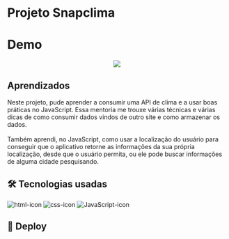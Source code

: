 <h1>Projeto Snapclima</h1>

# Demo
<div align="center">
  <img src="https://scontent.xx.fbcdn.net/v/t1.15752-9/351128562_1415395199032410_7306115681314750696_n.png?stp=dst-png_p403x403&_nc_cat=102&ccb=1-7&_nc_sid=aee45a&_nc_ohc=HhwxWOyLMeMAX-ME08T&_nc_ad=z-m&_nc_cid=0&_nc_ht=scontent.xx&oh=03_AdSbPk-uEyOyAzbKjWih4pa_ErzKKu-Fai-X0vl05NqdTA&oe=64A2886B">
</div>

## Aprendizados
<p>
  Neste projeto, pude aprender a consumir uma API de clima e a usar boas práticas no JavaScript. 
  Essa mentoria me trouxe várias técnicas e várias dicas de como consumir dados vindos de outro site e como armazenar os dados. <br> <br>
  Também aprendi, no JavaScript, como usar a localização do usuário para conseguir que o aplicativo retorne as informações da sua própria localização, desde que o usuário permita, ou ele pode buscar informações de alguma cidade pesquisando.
</p>

## 🛠 Tecnologias usadas
<div>
<img alt="html-icon" src="https://scontent.xx.fbcdn.net/v/t1.15752-9/351476071_504047908516851_7705481340876687880_n.png?stp=cp0_dst-png&_nc_cat=109&ccb=1-7&_nc_sid=aee45a&_nc_ohc=t6LsZVYu8coAX_pnr5p&_nc_ad=z-m&_nc_cid=0&_nc_ht=scontent.xx&oh=03_AdQFUZZQtIb5mpAl1lQWnw4ACqrNhJ7bMmGz9wSC9BYTwQ&oe=64A2ABD5">
<img alt="css-icon" src="https://scontent.xx.fbcdn.net/v/t1.15752-9/351439873_985332416219856_1720524501044035582_n.png?stp=cp0_dst-png&_nc_cat=104&ccb=1-7&_nc_sid=aee45a&_nc_ohc=qHJluiAAkNIAX8W4ICK&_nc_ad=z-m&_nc_cid=0&_nc_ht=scontent.xx&oh=03_AdRbT6WMi3lc98RpQjs3hqAfBIPk8a8EYSeVlgSuwLMF6w&oe=64A2BDEB">
<img alt="JavaScript-icon" src="https://scontent.xx.fbcdn.net/v/t1.15752-9/351486816_811062803890834_3908005823123491998_n.png?stp=cp0_dst-png&_nc_cat=102&ccb=1-7&_nc_sid=aee45a&_nc_ohc=MuW1j5b2SbkAX_5NF-T&_nc_ad=z-m&_nc_cid=0&_nc_ht=scontent.xx&oh=03_AdRu9rPg7qhJM8mWVyG2VanON5qMc3IQXWDhXaKsRq8QTQ&oe=64A2956A">
</div>


## 🚀 Deploy
